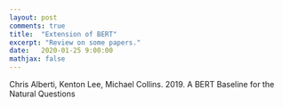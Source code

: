 ```yaml
---
layout: post
comments: true
title:  "Extension of BERT"
excerpt: "Review on some papers."
date:   2020-01-25 9:00:00
mathjax: false
---
```


Chris Alberti, Kenton Lee, Michael Collins. 2019. A BERT Baseline for the Natural Questions

